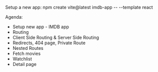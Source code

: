 Setup a new app:
npm create vite@latest imdb-app -- --template react

Agenda:
- Setup new app - IMDB app
- Routing
- Client Side Routing & Server Side Routing
- Redirects, 404 page, Private Route
- Nested Routes
- Fetch movies
- Watchlist
- Detail page


